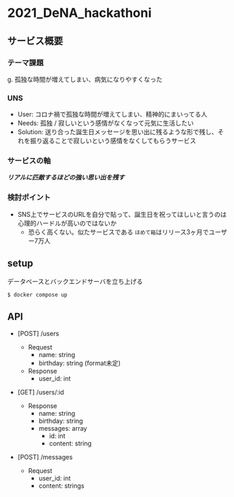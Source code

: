 # 2021_DeNA_hackathoni

## サービス概要

### テーマ課題
g. 孤独な時間が増えてしまい、病気になりやすくなった

### UNS

- User: コロナ禍で孤独な時間が増えてしまい、精神的にまいってる人
- Needs: 孤独 / 寂しいという感情がなくなって元気に生活したい
- Solution: 
送り合った誕生日メッセージを思い出に残るような形で残し、それを振り返ることで寂しいという感情をなくしてもらうサービス

### サービスの軸

***リアルに匹敵するほどの強い思い出を残す***

### 検討ポイント

-  SNS上でサービスのURLを自分で貼って、誕生日を祝ってほしいと言うのは心理的ハードルが高いのではないか
   - 恐らく高くない。似たサービスである `ほめて箱`はリリース3ヶ月でユーザー7万人


## setup

データベースとバックエンドサーバを立ち上げる

```bash
$ docker compose up
```

## API

- [POST] /users
  - Request
    - name: string
    - birthday: string (format未定)
  - Response
    - user_id: int
  

- [GET] /users/:id
    - Response
      - name: string
      - birthday: string
      - messages: array
        - id: int
        - content: string



- [POST] /messages
  -  Request
     -  user_id: int
     -  content: strings

